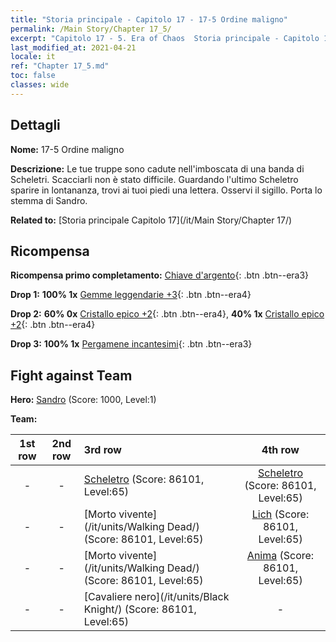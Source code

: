 ```yaml
---
title: "Storia principale - Capitolo 17 - 17-5 Ordine maligno"
permalink: /Main Story/Chapter 17_5/
excerpt: "Capitolo 17 - 5. Era of Chaos  Storia principale - Capitolo 17_5. 17-5 Ordine maligno"
last_modified_at: 2021-04-21
locale: it
ref: "Chapter 17_5.md"
toc: false
classes: wide
---
```


## Dettagli

 **Nome:** 17-5 Ordine maligno

 **Descrizione:** Le tue truppe sono cadute nell'imboscata di una banda di Scheletri. Scacciarli non è stato difficile. Guardando l'ultimo Scheletro sparire in lontananza, trovi ai tuoi piedi una lettera. Osservi il sigillo. Porta lo stemma di Sandro.

 **Related to:** [Storia principale Capitolo 17](/it/Main Story/Chapter 17/)

## Ricompensa

 **Ricompensa primo completamento:** [Chiave d'argento](/it/Items/con_693/){: .btn .btn--era3}

 **Drop 1:** **100% 1x** [Gemme leggendarie +3](/it/Items/mat_58/){: .btn .btn--era4}

 **Drop 2:** **60% 0x** [Cristallo epico +2](/it/Items/mat_52/){: .btn .btn--era4}, **40% 1x** [Cristallo epico +2](/it/Items/mat_52/){: .btn .btn--era4}

 **Drop 3:** **100% 1x** [Pergamene incantesimi](/it/Items/con_694/){: .btn .btn--era3}


## Fight against Team
 **Hero:** [Sandro](/it/heroes/Sandro/) (Score: 1000, Level:1)

 **Team:**


  | 1st row | 2nd row | 3rd row | 4th row |
  |:----:|:----:|:----|:----:|
  | - | - | [Scheletro](/it/units/Skeleton/) (Score: 86101, Level:65)  | [Scheletro](/it/units/Skeleton/) (Score: 86101, Level:65)  |
  | - | - | [Morto vivente](/it/units/Walking Dead/) (Score: 86101, Level:65)  | [Lich](/it/units/Lich/) (Score: 86101, Level:65)  |
  | - | - | [Morto vivente](/it/units/Walking Dead/) (Score: 86101, Level:65)  | [Anima](/it/units/Wight/) (Score: 86101, Level:65)  |
  | - | - | [Cavaliere nero](/it/units/Black Knight/) (Score: 86101, Level:65)  | - |


